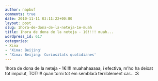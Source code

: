 ```yaml
---
author: napbuf
comments: true
date: 2010-11-11 03:11:22+00:00
layout: post
slug: 1hora-de-dona-de-la-neteja-1e-muah
title: 1hora de dona de la neteja - 1€!!!! muah...
wordpress_id: 617
categories:
- Xina
- 'Xina: Beijing'
- 'Xina: Beijing: Curiositats quotidianes'
---
```


1hora de dona de la neteja - 1€!!!! muahahaaaaa, i efectiva, m'ho ha deixat tot impolut, TOT!!!! quan torni tot em semblarà terriblement car... :S
